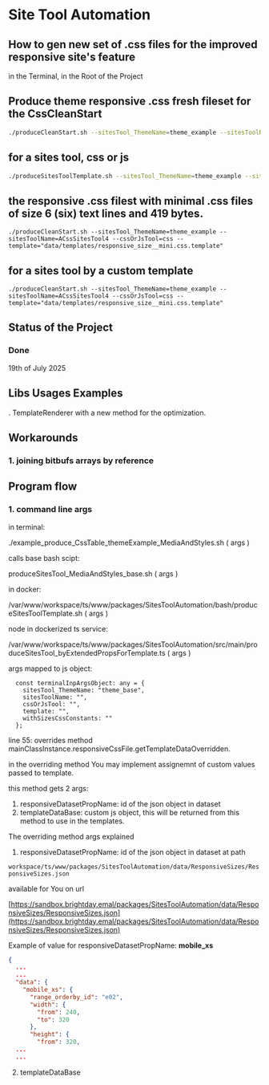 # Site Tool Automation

## How to gen new set of .css files for the improved responsive site's feature


in the Terminal, in the Root of the Project

## Produce theme responsive .css fresh fileset for the CssCleanStart

```bash
./produceCleanStart.sh --sitesTool_ThemeName=theme_example --sitesToolName=CssCleanStart2 --cssOrJsTool=css --template="data/templates/responsive_size__CssCleanStart.css.template" --withSizesCssConstants=true
```



## for a sites tool, css or js

```bash
./produceSitesToolTemplate.sh --sitesTool_ThemeName=theme_example --sitesToolName=ACssSitesTool3 --cssOrJsTool=css --template="data/templates/responsive_size.css.template"
```


## the responsive .css filest with minimal .css files of size 6 (six) text lines and 419 bytes.

```
./produceCleanStart.sh --sitesTool_ThemeName=theme_example --sitesToolName=ACssSitesTool4 --cssOrJsTool=css --template="data/templates/responsive_size__mini.css.template"
```



## for a sites tool by a custom template

```
./produceCleanStart.sh --sitesTool_ThemeName=theme_example --sitesToolName=ACssSitesTool4 --cssOrJsTool=css --template="data/templates/responsive_size__mini.css.template"
```








## Status of the Project

### Done

19th of July 2025



## Libs Usages Examples

. TemplateRenderer with a new method for the optimization.




## Workarounds

### 1. joining bitbufs arrays by reference





## Program flow

### 1. command line args

in terminal:

./example_produce_CssTable_themeExample_MediaAndStyles.sh ( args )

calls base bash scipt:

produceSitesTool_MediaAndStyles_base.sh ( args )

in docker:

/var/www/workspace/ts/www/packages/SitesToolAutomation/bash/produceSitesToolTemplate.sh ( args )

node in dockerized ts service:

/var/www/workspace/ts/www/packages/SitesToolAutomation/src/main/produceSitesTool_byExtendedPropsForTemplate.ts ( args )

args mapped to js object:

```
  const terminalInpArgsObject: any = {
    sitesTool_ThemeName: "theme_base",
    sitesToolName: "",
    cssOrJsTool: "",
    template: "",
    withSizesCssConstants: ""
  };
```

line 55: overrides method mainClassInstance.responsiveCssFile.getTemplateDataOverridden.

in the overriding method You may implement assignemnt of custom values passed to template.



this method gets 2 args:

1. responsiveDatasetPropName: id of the json object in dataset
2. templateDataBase: custom js object, this will be returned from this method to use in the templates.



The overriding method args explained

1. responsiveDatasetPropName: id of the json object in dataset at path

`workspace/ts/www/packages/SitesToolAutomation/data/ResponsiveSizes/ResponsiveSizes.json`

available for You on url

[https://sandbox.brightday.emal/packages/SitesToolAutomation/data/ResponsiveSizes/ResponsiveSizes.json](https://sandbox.brightday.emal/packages/SitesToolAutomation/data/ResponsiveSizes/ResponsiveSizes.json)


Example of value for responsiveDatasetPropName: **mobile_xs**

```json
{
  ...
  ...
  "data": {
    "mobile_xs": {
      "range_orderby_id": "e02",
      "width": {
        "from": 240,
        "to": 320
      },
      "height": {
        "from": 320,
  ...
  ...
```

2. templateDataBase






